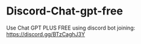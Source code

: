 # Discord-Chat-gpt-free
Use Chat GPT PLUS FREE using discord bot joining: https://discord.gg/BTzCaghJ3Y







                                                                                                                